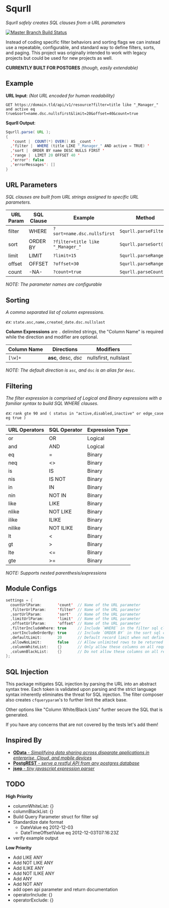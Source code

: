 # Squrll

_Squrll safely creates SQL clauses from a URL parameters_

[![Master Branch Build Status](https://img.shields.io/travis/coryasilva/squrll/master.svg?style=flat-square&label=master)](https://travis-ci.org/coryasilva/squrll)

Instead of coding specific filter behaviors and sorting flags we can instead use a repeatable, configurable, and standard way to define filters, sorts, and paging.  This project was originally intended to work with legacy projects but could be used for new projects as well.

**CURRENTLY BUILT FOR POSTGRES** _(though, easily extendable)_

## Example

**URL Input**: _(Not URL encoded for human readability)_

`GET https://domain.tld/api/v1/resource?filter=title like "_Manager_" and active eq true&sort=name.dsc.nullsfirst&limit=20&offset=40&count=true`

**Squrll Output**:

```java
Squrll.parse( URL );
{
   'count |  COUNT(*) OVER() AS _count '
  ,'filter |  WHERE (title LIKE "_Manager_" AND active = TRUE) '
  ,'sort |  ORDER BY name DESC NULLS FIRST '
  ,'range |  LIMIT 20 OFFSET 40 '
  ,'error': false
  ,'errorMessages': []
}
```

## URL Parameters

_SQL clauses are built from URL strings assigned to specific URL parameters._

| URL Param | SQL Clause | Example | Method |
| --- | --- | --- | --- |
| filter | WHERE | `?sort=name.dsc.nullsfirst` | `Squrll.parseFilter()` |
| sort | ORDER BY | `?filter=title like "_Manager_"` | `Squrll.parseSort()` |
| limit | LIMIT | `?limit=15` | `Squrll.parseRange()` |
| offset | OFFSET | `?offset=30` | `Squrll.parseRange()` |
| count | -NA- | `?count=true` | `Squrll.parseCount()` |

*NOTE: The parameter names are configurable*

## Sorting

_A comma separated list of column expressions._

_ex:_ `state.asc,name,created_date.dsc.nullslast`

**Column Expressions** are `.` delimited strings, the "Column Name" is required while the direction and modifier are optional.

| Column Name | Directions | Modifiers |
| --- | --- | --- |
| `[\w]+` | **asc**, desc, _dsc_  | nullsfirst, nullslast |

_NOTE: The default direction is_ `asc`_, and_ `dsc` _is an alias for_ `desc`.

## Filtering

_The filter expression is comprised of Logical and Binary expressions with a familiar syntax to build SQL WHERE clauses._

_ex:_ `rank gte 90 and ( status in "active,disabled,inactive" or edge_case eg true )`

| URL Operators | SQL Operator | Expression Type |
| --- | --- | --- |
| or | OR | Logical |
| and | AND | Logical |
| eq | = | Binary |
| neq | <> | Binary |
| is | IS | Binary |
| nis | IS NOT | Binary |
| in | IN | Binary |
| nin | NOT IN | Binary |
| like | LIKE | Binary |
| nlike | NOT LIKE | Binary |
| ilike | ILIKE | Binary |
| nilike | NOT ILIKE | Binary |
| lt | < | Binary |
| gt | > | Binary |
| lte | <= | Binary |
| gte | >= | Binary |

*NOTE: Supports nested parenthesis/expressions*

## Module Configs

```java
settings = {
  countUrlParam:       'count'  // Name of the URL parameter
  ,filterUrlParam:     'filter' // Name of the URL parameter
  ,sortUrlParam:       'sort'   // Name of the URL parameter
  ,limitUrlParam:      'limit'  // Name of the URL parameter
  ,offsetUrlParam:     'offset' // Name of the URL parameter
  ,filterIncludeWhere: true     // Include `WHERE` in the filter sql clause
  ,sortIncludeOrderBy: true     // Include `ORDER BY` in the sort sql clause
  ,defaultLimit:       20       // Default record limit when not defined, ignored if allowNoLimit is true
  ,allowNoLimit:       false    // Allow unlimited rows to be returned
  ,columnWhiteList:    {}       // Only allow these columns on all requests
  ,columnBlackList:    {}       // Do not allow these columns on all requests
};
```

## SQL Injection

This package mitigates SQL injection by parsing the URL into an abstract syntax tree.  Each token is validated upon parsing and the strict language syntax inherently eliminates the threat for SQL injection.  The filter composer also creates `cfqueryparam`'s to further limit the attack base.

Other options like "Column White/Black Lists" further secure the SQL that is generated.

If you have any concerns that are not covered by the tests let's add them!

## Inspired By

- [**OData** _- Simplifying data sharing across disparate applications in enterprise, Cloud, and mobile devices_](http://docs.oasis-open.org/odata/odata/v4.0/odata-v4.0-part2-url-conventions.html)
- [**PostgREST** _- serve a restful API from any postgres database_](https://postgrest.com/en/v4.3/)
- [**jsep** _- tiny javascript expression parser_](http://jsep.from.so/)

## TODO

**High Priority**
- columnWhiteList: {}
- columnBlackList: {}
- Build Query Parameter struct for filter sql
- Standardize date format
  - DateValue eq 2012-12-03
  - DateTimeOffsetValue eq 2012-12-03T07:16:23Z
- verify example output

**Low Priority**
- Add LIKE ANY
- Add NOT LIKE ANY
- Add ILIKE ANY
- Add NOT ILIKE ANY
- Add ANY
- Add NOT ANY
- add open api parameter and return documentation
- operatorInclude: {}
- operatorExclude: {}